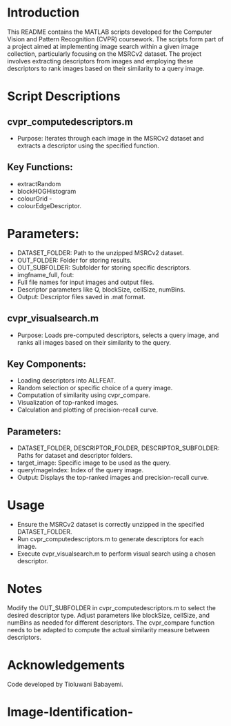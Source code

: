 
# Introduction

 
This README contains the MATLAB scripts developed for the Computer Vision and Pattern Recognition (CVPR) coursework. The scripts form part of a project aimed at implementing image search within a given image collection, particularly focusing on the MSRCv2 dataset. The project involves extracting descriptors from images and employing these descriptors to rank images based on their similarity to a query image.

# Script Descriptions


## cvpr_computedescriptors.m
- Purpose: Iterates through each image in the MSRCv2 dataset and extracts a descriptor using the specified function.
## Key Functions: 
- extractRandom 
- blockHOGHistogram 
- colourGrid -
- colourEdgeDescriptor.

# Parameters:
- DATASET_FOLDER: Path to the unzipped MSRCv2 dataset.
- OUT_FOLDER: Folder for storing results.
- OUT_SUBFOLDER: Subfolder for storing specific descriptors.
- imgfname_full, fout: 
- Full file names for input images and output files.
- Descriptor parameters like Q, blockSize, cellSize, numBins.
- Output: Descriptor files saved in .mat format.

## cvpr_visualsearch.m

- Purpose: Loads pre-computed descriptors, selects a query image, and ranks all images based on their similarity to the query.
## Key Components:
- Loading descriptors into ALLFEAT.
- Random selection or specific choice of a query image.
- Computation of similarity using cvpr_compare.
- Visualization of top-ranked images.
- Calculation and plotting of precision-recall curve.
## Parameters:
- DATASET_FOLDER, DESCRIPTOR_FOLDER, DESCRIPTOR_SUBFOLDER: Paths for dataset and descriptor folders.
- target_image: Specific image to be used as the query.
- queryImageIndex: Index of the query image.
- Output: Displays the top-ranked images and precision-recall curve.

# Usage

- Ensure the MSRCv2 dataset is correctly unzipped in the specified DATASET_FOLDER.
- Run cvpr_computedescriptors.m to generate descriptors for each image.
- Execute cvpr_visualsearch.m to perform visual search using a chosen descriptor.

# Notes

Modify the OUT_SUBFOLDER in cvpr_computedescriptors.m to select the desired descriptor type.
Adjust parameters like blockSize, cellSize, and numBins as needed for different descriptors.
The cvpr_compare function needs to be adapted to compute the actual similarity measure between descriptors.

# Acknowledgements

Code developed by Tioluwani Babayemi.
# Image-Identification-
